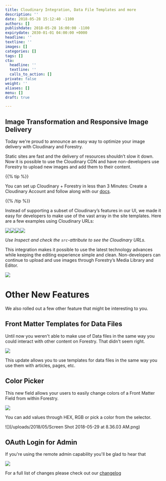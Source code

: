 ```yaml
---
title: Cloudinary Integration, Data File Templates and more
description: ''
date: 2018-05-28 15:12:40 -1100
authors: []
publishdate: 2018-05-28 16:00:00 -1100
expirydate: 2030-01-01 04:00:00 +0000
headline: ''
textline: ''
images: []
categories: []
tags: []
cta:
  headline: ''
  textline: ''
  calls_to_action: []
private: false
weight: ''
aliases: []
menu: []
draft: true

---
```

## Image Transformation and Responsive Image Delivery

Today we're proud to announce an easy way to optimize your image delivery with Cloudinary and Forestry.

Static sites are fast and the delivery of resources shouldn’t slow it down. Now it is possible to use the Cloudinary CDN and have non-developers use Forestry to upload new images and add them to their content.

{{% tip %}}

You can set up Cloudinary + Forestry in less than 3 Minutes: Create a Cloudinary Account and follow along with our [docs](https://forestry.io/docs/media/cloudinary/).

{{% /tip %}}

Instead of supporting a subset of Cloudinary’s features in our UI, we made it easy for developers to make use of the vast array in the site templates. Here are a few examples using Cloudinary URLs: <div><img style="display: inline-block;" src="http://res.cloudinary.com/dljtb0dbc/image/upload/c_scale,h_600,q_150/v1527559425/uploads/2018/05/29/girl.jpg" /><img style="display: inline-block;" src="http://res.cloudinary.com/dljtb0dbc/image/upload/c_crop,g_face/h_565/v1527559425/uploads/2018/05/29/girl.jpg" /><img style="display: inline-block;" src="http://res.cloudinary.com/dljtb0dbc/image/upload/c_scale,e_art:hokusai,h_600/v1527559425/uploads/2018/05/29/girl.jpg" /><img style="display: inline-block;" src="http://res.cloudinary.com/dljtb0dbc/image/upload/c_scale,h_600,q_150,r_30/v1527559425/uploads/2018/05/29/girl.jpg" /></div>

*Use Inspect and check the `src`-attribute to see the Cloudinary URLs.*

This integration makes it possible to use the latest technology advances while keeping the editing experience simple and clean. Non-developers can continue to upload and use images through Forestry’s Media Library and Editor.

<img src="http://res.cloudinary.com/dljtb0dbc/image/upload/v1527561785/drag_drop.gif" />

# Other New Features

We also rolled out a few other feature that might be interesting to you.

## Front Matter Templates for Data Files

Until now you weren't able to make use of Data files in the same way you could interact with other content on Forestry. That didn't seem right.

![](/uploads/2018/05/template-for-data-files.png)

This update allows you to use templates for data files in the same way you use them with articles, pages, etc.

## Color Picker

This new field allows your users to easily change colors of a Front Matter Field from within Forestry.

![](/uploads/2018/05/color-picker-field.png)

You can add values through HEX, RGB or pick a color from the selector.

![](/uploads/2018/05/Screen Shot 2018-05-29 at 8.36.03 AM.png)

## OAuth Login for Admin

If you're using the remote admin capability you'll be glad to hear that 

![](/uploads/2018/05/oauth-admin.png)

For a full list of changes please check out our [changelog]()